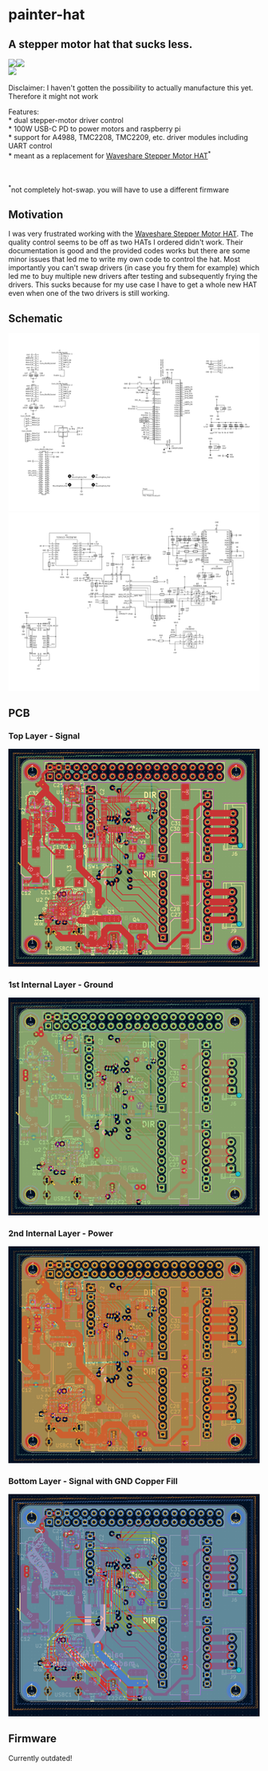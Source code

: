 # painter-hat
## A stepper motor hat that sucks less.
<div style="display: flex; flex-direction: row;">
<img src="https://hackatime-badge.hackclub.com/U097J2YPW1H/painter-hat"/>
<img src="https://hackatime-badge.hackclub.com/U097J2YPW1H/Power"/>
</div>
<img src="https://hc-cdn.hel1.your-objectstorage.com/s/v3/32814693a7429157070cbaf002cda52a4ebbe66b_painter-hat.png"/>


Disclaimer: I haven't gotten the possibility to actually manufacture this yet. Therefore it might not work

Features: <br>
    * dual stepper-motor driver control <br>
    * 100W USB-C PD to power motors and raspberry pi <br>
    * support for A4988, TMC2208, TMC2209, etc. driver modules including UART control <br>
    * meant as a replacement for [Waveshare Stepper Motor HAT](https://www.waveshare.com/wiki/Stepper_Motor_HAT)<sup>*</sup> <br><br><br>


<sup>*</sup>not completely hot-swap. you will have to use a different firmware

## Motivation 
I was very frustrated working with the [Waveshare Stepper Motor HAT](https://www.waveshare.com/wiki/Stepper_Motor_HAT).
The quality control seems to be off as two HATs I ordered didn't work. 
Their documentation is good and the provided codes works but there are some minor issues that led me to write my own code to
control the hat. Most importantly you can't swap drivers (in case you fry them for example) which led me to buy multiple
new drivers after testing and subsequently frying the drivers. This sucks because for my use case I have to get a whole
new HAT even when one of the two drivers is still working.

## Schematic
![Schematic Main](images/schematic-1.png)
![Schematic Power](images/schematic-2.png)

## PCB
### Top Layer - Signal
![PCB Top](images/painter-hat-pcb-top.png)
### 1st Internal Layer - Ground 
![PCB GND](images/painter-hat-pcb-gnd-plane.png)
### 2nd Internal Layer - Power 
![PCB Power](images/painter-hat-pcb-power-plane.png)
### Bottom Layer - Signal with GND Copper Fill 
![PCB Bottom](images/painter-hat-pcb-bottom.png)

## Firmware
Currently outdated!

